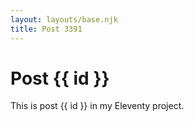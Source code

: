 ```yaml
---
layout: layouts/base.njk
title: Post 3391
---
```


# Post {{ id }}

This is post {{ id }} in my Eleventy project.
